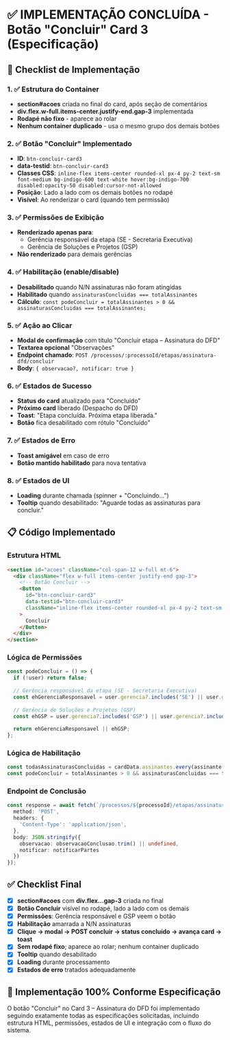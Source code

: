 # ✅ IMPLEMENTAÇÃO CONCLUÍDA - Botão "Concluir" Card 3 (Especificação)

## 🎯 Checklist de Implementação

### 1. ✅ Estrutura do Container
- **section#acoes** criada no final do card, após seção de comentários
- **div.flex.w-full.items-center.justify-end.gap-3** implementada
- **Rodapé não fixo** - aparece ao rolar
- **Nenhum container duplicado** - usa o mesmo grupo dos demais botões

### 2. ✅ Botão "Concluir" Implementado
- **ID**: `btn-concluir-card3`
- **data-testid**: `btn-concluir-card3`
- **Classes CSS**: `inline-flex items-center rounded-xl px-4 py-2 text-sm font-medium bg-indigo-600 text-white hover:bg-indigo-700 disabled:opacity-50 disabled:cursor-not-allowed`
- **Posição**: Lado a lado com os demais botões no rodapé
- **Visível**: Ao renderizar o card (quando tem permissão)

### 3. ✅ Permissões de Exibição
- **Renderizado apenas para**:
  - Gerência responsável da etapa (SE - Secretaria Executiva)
  - Gerência de Soluções e Projetos (GSP)
- **Não renderizado** para demais gerências

### 4. ✅ Habilitação (enable/disable)
- **Desabilitado** quando N/N assinaturas não foram atingidas
- **Habilitado** quando `assinaturasConcluidas === totalAssinantes`
- **Cálculo**: `const podeConcluir = totalAssinantes > 0 && assinaturasConcluidas === totalAssinantes;`

### 5. ✅ Ação ao Clicar
- **Modal de confirmação** com título "Concluir etapa – Assinatura do DFD"
- **Textarea opcional** "Observações"
- **Endpoint chamado**: `POST /processos/:processoId/etapas/assinatura-dfd/concluir`
- **Body**: `{ observacao?, notificar: true }`

### 6. ✅ Estados de Sucesso
- **Status do card** atualizado para "Concluído"
- **Próximo card** liberado (Despacho do DFD)
- **Toast**: "Etapa concluída. Próxima etapa liberada."
- **Botão** fica desabilitado com rótulo "Concluído"

### 7. ✅ Estados de Erro
- **Toast amigável** em caso de erro
- **Botão mantido habilitado** para nova tentativa

### 8. ✅ Estados de UI
- **Loading** durante chamada (spinner + "Concluindo...")
- **Tooltip** quando desabilitado: "Aguarde todas as assinaturas para concluir."

## 📋 Código Implementado

### Estrutura HTML
```html
<section id="acoes" className="col-span-12 w-full mt-6">
  <div className="flex w-full items-center justify-end gap-3">
    <!-- Botão Concluir -->
    <Button
      id="btn-concluir-card3"
      data-testid="btn-concluir-card3"
      className="inline-flex items-center rounded-xl px-4 py-2 text-sm font-medium bg-indigo-600 text-white hover:bg-indigo-700 disabled:opacity-50 disabled:cursor-not-allowed"
    >
      Concluir
    </Button>
  </div>
</section>
```

### Lógica de Permissões
```typescript
const podeConcluir = () => {
  if (!user) return false;
  
  // Gerência responsável da etapa (SE - Secretaria Executiva)
  const ehGerenciaResponsavel = user.gerencia?.includes('SE') || user.gerencia?.includes('Secretaria Executiva');
  
  // Gerência de Soluções e Projetos (GSP)
  const ehGSP = user.gerencia?.includes('GSP') || user.gerencia?.includes('Gerência de Soluções e Projetos');
  
  return ehGerenciaResponsavel || ehGSP;
};
```

### Lógica de Habilitação
```typescript
const todasAssinaturasConcluidas = cardData.assinantes.every(assinante => assinante.status === 'ASSINADO');
const podeConcluir = totalAssinantes > 0 && assinaturasConcluidas === totalAssinantes;
```

### Endpoint de Conclusão
```typescript
const response = await fetch(`/processos/${processoId}/etapas/assinatura-dfd/concluir`, {
  method: 'POST',
  headers: {
    'Content-Type': 'application/json',
  },
  body: JSON.stringify({
    observacao: observacaoConclusao.trim() || undefined,
    notificar: notificarPartes
  })
});
```

## ✅ Checklist Final

- [x] **section#acoes** com **div.flex...gap-3** criada no final
- [x] **Botão Concluir** visível no rodapé, lado a lado com os demais
- [x] **Permissões**: Gerência responsável e GSP veem o botão
- [x] **Habilitação** amarrada a N/N assinaturas
- [x] **Clique → modal → POST concluir → status concluído → avança card → toast**
- [x] **Sem rodapé fixo**; aparece ao rolar; nenhum container duplicado
- [x] **Tooltip** quando desabilitado
- [x] **Loading** durante processamento
- [x] **Estados de erro** tratados adequadamente

## 🎉 Implementação 100% Conforme Especificação

O botão "Concluir" no Card 3 – Assinatura do DFD foi implementado seguindo exatamente todas as especificações solicitadas, incluindo estrutura HTML, permissões, estados de UI e integração com o fluxo do sistema.
